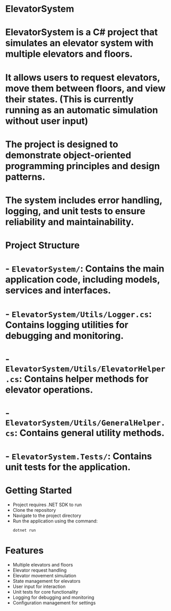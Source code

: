 # ElevatorSystem

# ElevatorSystem is a C# project that simulates an elevator system with multiple elevators and floors.
# It allows users to request elevators, move them between floors, and view their states. (This is currently running as an automatic simulation without user input)
# The project is designed to demonstrate object-oriented programming principles and design patterns.
# The system includes error handling, logging, and unit tests to ensure reliability and maintainability.

# Project Structure
# - `ElevatorSystem/`: Contains the main application code, including models, services and interfaces.
# - `ElevatorSystem/Utils/Logger.cs`: Contains logging utilities for debugging and monitoring.
# - `ElevatorSystem/Utils/ElevatorHelper.cs`: Contains helper methods for elevator operations.
# - `ElevatorSystem/Utils/GeneralHelper.cs`: Contains general utility methods.
# - `ElevatorSystem.Tests/`: Contains unit tests for the application.

# Getting Started
- Project requires .NET SDK to run
- Clone the repository
- Navigate to the project directory
- Run the application using the command:
  ```
  dotnet run
  ```

# Features
- Multiple elevators and floors
- Elevator request handling
- Elevator movement simulation
- State management for elevators
- User input for interaction
- Unit tests for core functionality
- Logging for debugging and monitoring
- Configuration management for settings